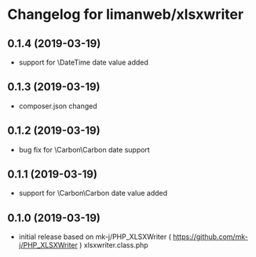 # Changelog for limanweb/xlsxwriter

## 0.1.4 (2019-03-19)

- support for \DateTime date value added

## 0.1.3 (2019-03-19)

- composer.json changed

## 0.1.2 (2019-03-19)

- bug fix for \Carbon\Carbon date support

## 0.1.1 (2019-03-19)

- support for \Carbon\Carbon date value added

## 0.1.0 (2019-03-19)

- initial release based on mk-j/PHP_XLSXWriter ( https://github.com/mk-j/PHP_XLSXWriter ) xlsxwriter.class.php
